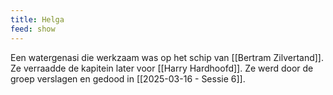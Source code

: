 ```yaml
---
title: Helga
feed: show
---
```


Een watergenasi die werkzaam was op het schip van [[Bertram Zilvertand]]. Ze verraadde de kapitein later voor [[Harry Hardhoofd]]. Ze werd door de groep verslagen en gedood in [[2025-03-16 - Sessie 6]].